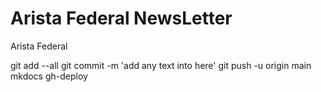 # Arista Federal NewsLetter
Arista Federal


git add --all
git commit -m 'add any text into here'
git push -u origin main
mkdocs gh-deploy